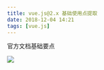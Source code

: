 ```yaml
---
title: vue.js@2.x 基础使用点提取
date: 2018-12-04 14:21
tags: [vue.js]
---
```


官方文档基础要点

<!-- more -->

![](/images/vuejs2.x-xmind/c533fcd2-f78c-11e8-aa9e-525400ac2e73.png)